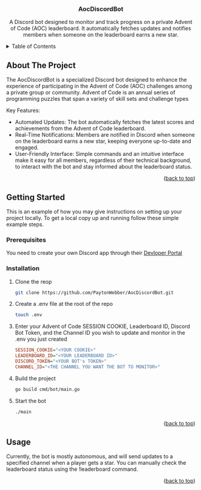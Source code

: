 <a name="readme-top"></a>

<h3 align="center">AocDiscordBot</h3>

  <p align="center">
  A Discord bot designed to monitor and track progress on a private Advent of Code (AOC) leaderboard. It automatically fetches updates and notifies members when someone on the leaderboard earns a new star.
  </p>
</div>



<!-- TABLE OF CONTENTS -->
<details>
  <summary>Table of Contents</summary>
  <ol>
    <li><a href="#about-the-project">About The Project</a></li>
    <li>
      <a href="#getting-started">Getting Started</a>
      <ul>
        <li><a href="#installation">Installation</a></li>
      </ul>
    </li>
    <li><a href="#usage">Usage</a></li>
  </ol>
</details>



<!-- ABOUT THE PROJECT -->
## About The Project

The AocDiscordBot is a specialized Discord bot designed to enhance the experience of participating in the Advent of Code (AOC) challenges among a private group or community. Advent of Code is an annual series of programming puzzles that span a variety of skill sets and challenge types

Key Features:

* Automated Updates: The bot automatically fetches the latest scores and achievements from the Advent of Code leaderboard.
* Real-Time Notifications: Members are notified in Discord when someone on the leaderboard earns a new star, keeping everyone up-to-date and engaged.
* User-Friendly Interface: Simple commands and an intuitive interface make it easy for all members, regardless of their technical background, to interact with the bot and stay informed about the leaderboard status.

<p align="right">(<a href="#readme-top">back to top</a>)</p>

<!-- GETTING STARTED -->
## Getting Started

This is an example of how you may give instructions on setting up your project locally. To get a local copy up and running follow these simple example steps.

### Prerequisites

You need to create your own Discord app through their [Devloper Portal](https://discord.com/developers/docs/intro)

### Installation

1. Clone the reop
   ```sh
   git clone https://github.com/PaytonWebber/AocDiscordBot.git
   ```
2. Create a .env file at the root of the repo
   ```sh
   touch .env
   ```
3. Enter your Advent of Code SESSION COOKIE, Leaderboard ID, Discord Bot Token, and the Channel ID you wish to update and monitor in the .env you just created
   ```ini
   SESSION_COOKIE="<YOUR COOKIE>"
   LEADERBOARD_ID="<YOUR LEADERBOARD ID>"
   DISCORD_TOKEN="<YOUR BOT's TOKEN>"
   CHANNEL_ID="<THE CHANNEL YOU WANT THE BOT TO MONITOR>"
   ```
4. Build the project
   ```sh
   go build cmd/bot/main.go
   ```
5. Start the bot
   ```sh
   ./main

<p align="right">(<a href="#readme-top">back to top</a>)</p>

<!-- USAGE EXAMPLES -->
## Usage

Currently, the bot is mostly autonomous, and will send updates to a specified channel when a player gets a star. You can manually check the leaderboard status using the !leaderboard command.

<p align="right">(<a href="#readme-top">back to top</a>)</p>
